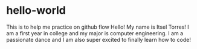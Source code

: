 # hello-world
This is to help me practice on github flow
Hello! My name is Itsel Torres! I am a first year in college and my major is computer engineering. I am a passionate dance and I am also super excited to finally learn how to code!
